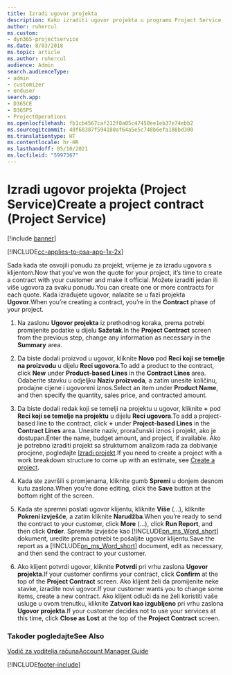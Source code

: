 ```yaml
---
title: Izradi ugovor projekta
description: Kako izraditi ugovor projekta u programu Project Service
author: ruhercul
ms.custom:
- dyn365-projectservice
ms.date: 8/03/2018
ms.topic: article
ms.author: ruhercul
audience: Admin
search.audienceType:
- admin
- customizer
- enduser
search.app:
- D365CE
- D365PS
- ProjectOperations
ms.openlocfilehash: fb1cb4567caf212f8a05c47450ee1eb37e74ebb2
ms.sourcegitcommit: 40f68387f594180af64a5e5c748b6efa188bd300
ms.translationtype: HT
ms.contentlocale: hr-HR
ms.lasthandoff: 05/10/2021
ms.locfileid: "5997367"
---
```

# <a name="create-a-project-contract-project-service"></a><span data-ttu-id="6bcaa-103">Izradi ugovor projekta (Project Service)</span><span class="sxs-lookup"><span data-stu-id="6bcaa-103">Create a project contract (Project Service)</span></span>

[!include [banner](../includes/psa-now-project-operations.md)]

[!INCLUDE[cc-applies-to-psa-app-1x-2x](../includes/cc-applies-to-psa-app-1x-2x.md)]

<span data-ttu-id="6bcaa-104">Sada kada ste osvojili ponudu za projekt, vrijeme je za izradu ugovora s klijentom.</span><span class="sxs-lookup"><span data-stu-id="6bcaa-104">Now that you’ve won the quote for your project, it’s time to create a contract with your customer and make it official.</span></span> <span data-ttu-id="6bcaa-105">Možete izraditi jedan ili više ugovora za svaku ponudu.</span><span class="sxs-lookup"><span data-stu-id="6bcaa-105">You can create one or more contracts for each quote.</span></span> <span data-ttu-id="6bcaa-106">Kada izrađujete ugovor, nalazite se u fazi projekta **Ugovor**.</span><span class="sxs-lookup"><span data-stu-id="6bcaa-106">When you’re creating a contract, you’re in the **Contract** phase of your project.</span></span>  
  
1. <span data-ttu-id="6bcaa-107">Na zaslonu **Ugovor projekta** iz prethodnog koraka, prema potrebi promijenite podatke u dijelu **Sažetak**.</span><span class="sxs-lookup"><span data-stu-id="6bcaa-107">In the **Project Contract** screen from the previous step, change any information as necessary in the **Summary** area.</span></span>  
  
2. <span data-ttu-id="6bcaa-108">Da biste dodali proizvod u ugovor, kliknite **Novo** pod **Reci koji se temelje na proizvodu** u dijelu **Reci ugovora**.</span><span class="sxs-lookup"><span data-stu-id="6bcaa-108">To add a product to the contract, click **New** under **Product-based Lines** in the **Contract Lines** area.</span></span> <span data-ttu-id="6bcaa-109">Odaberite stavku u odjeljku **Naziv proizvoda**, a zatim unesite količinu, prodajne cijene i ugovoreni iznos.</span><span class="sxs-lookup"><span data-stu-id="6bcaa-109">Select an item under **Product Name**, and then specify the quantity, sales price, and contracted amount.</span></span>  
  
3. <span data-ttu-id="6bcaa-110">Da biste dodali redak koji se temelji na projektu u ugovor, kliknite **+** pod **Reci koji se temelje na projektu** u dijelu **Reci ugovora**.</span><span class="sxs-lookup"><span data-stu-id="6bcaa-110">To add a project-based line to the contract, click **+** under **Project-based Lines** in the **Contract Lines** area.</span></span> <span data-ttu-id="6bcaa-111">Unesite naziv, proračunski iznos i projekt, ako je dostupan.</span><span class="sxs-lookup"><span data-stu-id="6bcaa-111">Enter the name, budget amount, and project, if available.</span></span> <span data-ttu-id="6bcaa-112">Ako je potrebno izraditi projekt sa strukturnom analizom rada za dobivanje procjene, pogledajte [Izradi projekt](../psa/create-project.md).</span><span class="sxs-lookup"><span data-stu-id="6bcaa-112">If you need to create a project with a work breakdown structure to come up with an estimate, see [Create a project](../psa/create-project.md).</span></span>  
  
4. <span data-ttu-id="6bcaa-113">Kada ste završili s promjenama, kliknite gumb **Spremi** u donjem desnom kutu zaslona.</span><span class="sxs-lookup"><span data-stu-id="6bcaa-113">When you’re done editing, click the **Save** button at the bottom right of the screen.</span></span>  
  
5. <span data-ttu-id="6bcaa-114">Kada ste spremni poslati ugovor klijentu, kliknite **Više** (...), kliknite **Pokreni izvješće**, a zatim kliknite **Narudžba**.</span><span class="sxs-lookup"><span data-stu-id="6bcaa-114">When you’re ready to send the contract to your customer, click **More** (…), click **Run Report**, and then click **Order**.</span></span> <span data-ttu-id="6bcaa-115">Spremite izvješće kao [!INCLUDE[pn_ms_Word_short](../includes/pn-ms-word-short.md)] dokument, uredite prema potrebi te pošaljite ugovor klijentu.</span><span class="sxs-lookup"><span data-stu-id="6bcaa-115">Save the report as a [!INCLUDE[pn_ms_Word_short](../includes/pn-ms-word-short.md)] document, edit as necessary, and then send the contract to your customer.</span></span>  
  
6. <span data-ttu-id="6bcaa-116">Ako klijent potvrdi ugovor, kliknite **Potvrdi** pri vrhu zaslona **Ugovor projekta**.</span><span class="sxs-lookup"><span data-stu-id="6bcaa-116">If your customer confirms your contract, click **Confirm** at the top of the **Project Contract** screen.</span></span> <span data-ttu-id="6bcaa-117">Ako klijent želi da promijenite neke stavke, izradite novi ugovor.</span><span class="sxs-lookup"><span data-stu-id="6bcaa-117">If your customer wants you to change some items, create a new contract.</span></span> <span data-ttu-id="6bcaa-118">Ako klijent odluči da ne želi koristiti vaše usluge u ovom trenutku, kliknite **Zatvori kao izgubljeno** pri vrhu zaslona **Ugovor projekta**.</span><span class="sxs-lookup"><span data-stu-id="6bcaa-118">If your customer decides not to use your services at this time, click **Close as Lost** at the top of the **Project Contract** screen.</span></span>  
  
### <a name="see-also"></a><span data-ttu-id="6bcaa-119">Također pogledajte</span><span class="sxs-lookup"><span data-stu-id="6bcaa-119">See Also</span></span>  
 [<span data-ttu-id="6bcaa-120">Vodič za voditelja računa</span><span class="sxs-lookup"><span data-stu-id="6bcaa-120">Account Manager Guide</span></span>](../psa/account-manager-guide.md)


[!INCLUDE[footer-include](../includes/footer-banner.md)]